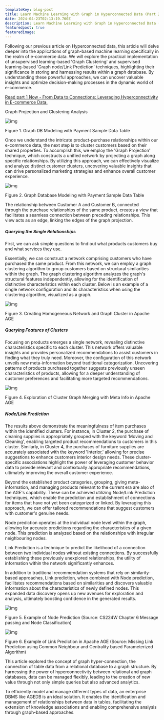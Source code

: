 ```yaml
---
templateKey: blog-post
title: Learn Machine Learning with Graph in Hyperconnected Data (Part 2.)
date: 2024-04-23T02:13:19.760Z
description: Learn Machine Learning with Graph in Hyperconnected Data (Part 2.)
featuredpost: true
featuredimage: 
---
```

<!--StartFragment-->

Following our previous article on Hyperconnected data, this article will delve deeper into the applications of graph-based machine learning specifically in the realm of e-commerce data. We will explore the practical implementation of unsupervised learning-based 'Graph Clustering' and supervised learning-based 'Graph node/Link Prediction' techniques, highlighting their significance in storing and harnessing results within a graph database. By understanding these powerful approaches, we can uncover valuable insights and optimize decision-making processes in the dynamic world of e-commerce.

[Read part 1 Now - From Data to Connections: Leveraging Hyperconnectivity in E-commerce Data.](</blog/From-Data-to-Connections-Leveraging-Hyperconnectivity-in-E-commerce-Data-(Part 1.) /index.html>)

Graph Projection and Clustering Analysis

![img](../../img/b-032.webp)

Figure 1. Graph DB Modeling with Payment Sample Data Table

Once we understand the intricate product-purchase relationships within our e-commerce data, the next step is to cluster customers based on their shared properties. To accomplish this, we employ the 'Graph Projection' technique, which constructs a unified network by projecting a graph along specific relationships. By utilizing this approach, we can effectively visualize and analyze distinct customer clusters, uncovering valuable insights that can drive personalized marketing strategies and enhance overall customer experience.

![img](../../img/b-033.webp)

Figure 2. Graph Database Modeling with Payment Sample Data Table

The relationship between Customer A and Customer B, connected through the purchase relationships of the same product, creates a view that facilitates a seamless connection between preceding relationships. This view acts as an edge, linking the edges of the graph projection.

##### Querying the Single Relationships

First, we can ask simple questions to find out what products customers buy and what services they use.

Essentially, we can construct a network comprising customers who have purchased the same product. From this network, we can employ a graph clustering algorithm to group customers based on structural similarities within the graph. The graph clustering algorithm analyzes the graph's structural features independently, allowing for the identification of distinctive characteristics within each cluster. Below is an example of a single network configuration and its characteristics when using the clustering algorithm, visualized as a graph.

![img](../../img/b-034.webp)

Figure 3. Creating Homogeneous Network and Graph Cluster in Apache AGE

##### Querying Features of Clusters

Focusing on products emerges a single network, revealing distinctive characteristics specific to each cluster. This network offers valuable insights and provides personalized recommendations to assist customers in finding what they truly need. Moreover, the configuration of this network unveils new meta-information beyond traditional categorization. Uncovering patterns of products purchased together suggests previously unseen characteristics of products, allowing for a deeper understanding of customer preferences and facilitating more targeted recommendations.

![img](../../img/b-035.webp)

Figure 4. Exploration of Cluster Graph Merging with Meta Info in Apache AGE

##### Node/Link Prediction

The results above demonstrate the meaningfulness of item purchases within the identified clusters. For instance, in Cluster 2, the purchase of cleaning supplies is appropriately grouped with the keyword 'Moving and Cleaning', enabling targeted product recommendations to customers in this cluster. Similarly, in Cluster 4, the purchases of furniture supplies are accurately associated with the keyword 'Interior,' allowing for precise suggestions to enhance customers interior design needs. These cluster-specific associations highlight the power of leveraging customer behavior data to provide relevant and contextually appropriate recommendations, ultimately improving the overall customer experience.

Beyond the established product categories, grouping, giving meta-information, and managing products relevant to the current era are also of the AGE's capability. These can be achieved utilizing Node/Link Prediction techniques, which enable the prediction and establishment of connections for items that have not yet been categorized or linked. By leveraging this approach, we can offer tailored recommendations that suggest customers with customer's genuine needs.

Node prediction operates at the individual node level within the graph, allowing for accurate predictions regarding the characteristics of a given node. This prediction is analyzed based on the relationships with irregular neighbouring nodes.

Link Prediction is a technique to predict the likelihood of a connection between two individual nodes without existing connections. By successfully establishing these previously unexplored relationships, the utility of information within the network significantly enhances.

In addition to traditional recommendation systems that rely on similarity-based approaches, Link prediction, when combined with Node prediction, facilitates recommendations based on similarities and discovers valuable information about the characteristics of newly defined nodes. This expanded data discovery opens up new avenues for exploration and analysis, ultimately boosting confidence in the generated results.

![img](../../img/b-036.webp)

Figure 5. Example of Node Prediction (Source: CS224W Chapter 6 Message passing and Node Classification)

![img](../../img/b-037.webp)

Figure 6. Example of Link Prediction in Apache AGE (Source: Missing Link Prediction using Common Neighbour and Centrality based Parameterized Algorithm)

This article explored the concept of graph hyper-connection, the connection of table data from a relational database to a graph structure. By harnessing the power of hyperconnectivity between relational and graph databases, data can be managed flexibly, leading to the creation of new value through not only simple queries but also advanced analytics.

To efficiently model and manage different types of data, an enterprise DBMS like AGEDB is an ideal solution. It enables the identification and management of relationships between data in tables, facilitating the extension of knowledge associations and enabling comprehensive analysis through graph-based approaches.

<!--EndFragment-->